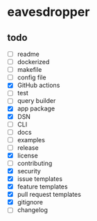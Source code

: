 # eavesdropper


## todo
* [ ] readme
* [ ] dockerized
* [ ] makefile
* [ ] config file
* [X] GitHub actions
* [ ] test
* [ ] query builder
* [X] app package
* [X] DSN
* [ ] CLI
* [ ] docs
* [ ] examples
* [ ] release
* [X] license
* [ ] contributing
* [X] security
* [X] issue templates
* [X] feature templates
* [X] pull request templates
* [X] gitignore
* [ ] changelog
